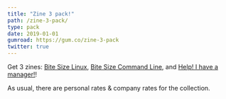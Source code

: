 ```yaml
---
title: "Zine 3 pack!"
path: /zine-3-pack/
type: pack
date: 2019-01-01
gumroad: https://gum.co/zine-3-pack
twitter: true
---
```


Get 3 zines: [Bite Size Linux](https://wizardzines.com/zines/bite-size-linux/), [Bite Size Command
Line](https://wizardzines.com/zines/bite-size-command-line/), and [Help! I have a manager!](https://wizardzines.com/zines/manager/)!

As usual, there are personal rates & company rates for the collection. 
